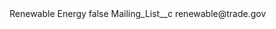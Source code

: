 <?xml version="1.0" encoding="UTF-8"?>
<CustomMetadata xmlns="http://soap.sforce.com/2006/04/metadata" xmlns:xsi="http://www.w3.org/2001/XMLSchema-instance" xmlns:xsd="http://www.w3.org/2001/XMLSchema">
    <label>Renewable Energy</label>
    <protected>false</protected>
    <values>
        <field>Mailing_List__c</field>
        <value xsi:type="xsd:string">renewable@trade.gov</value>
    </values>
</CustomMetadata>

